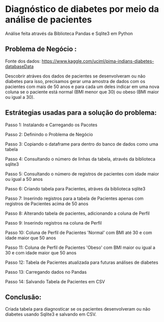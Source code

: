 # Diagnóstico de diabetes por meio da análise de pacientes
Análise feita através da Biblioteca Pandas e Sqlite3 em Python

## Problema de Negócio :
Fonte dos dados: https://www.kaggle.com/uciml/pima-indians-diabetes-databaseData 

Descobrir atráves dos dados de pacientes se desenvolveram ou não diabetes para isso, precisamos gerar uma amostra de dados com os pacientes com mais de 50 anos e para cada um deles indicar em uma nova coluna se o paciente está normal (BMI menor que 30) ou obeso (BMI maior ou igual a 30).
 
## Estrátegias usadas para a solução do problema:

Passo 1: Instalando e Carregando os Pacotes

Passo 2: Definindo o Problema de Negócio

Passo 3: Copiando o dataframe para dentro do banco de dados como uma tabela

Passo 4: Consultando o número de linhas da tabela, através da biblioteca sqlite3

Passo 5: Consultando o número de registros de pacientes com idade maior ou igual a 50 anos

Passo 6: Criando tabela para Pacientes, atráves da biblioteca sqlite3

Passo 7: Inserindo registros para a tabela de Pacientes apenas com registros de Pacientes acima de 50 anos

Passo 8: Alterando tabela de pacientes, adicionando a coluna de Perfil

Passo 9: Inserindo registros na coluna de Perfil

Passo 10: Coluna de Perfil de Pacientes 'Normal' com BMI até 30 e com idade maior que  50 anos

Passo 11: Coluna de Perfil de Pacientes 'Obeso' com BMI maior ou igual a 30 e com idade maior que 50 anos

Passo 12: Tabela de Pacientes atualizada para futuras análises de diabetes

Passo 13: Carregando dados no Pandas 

Passo 14: Salvando Tabela de Pacientes em CSV

## Conclusão:
Criada tabela para diagnosticar se os pacientes desenvolveram ou não diabetes usando Sqlite3 e salvando em CSV.
